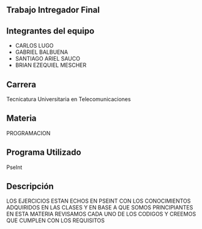 ## Trabajo Intregador Final
## Integrantes del equipo
- CARLOS LUGO
- GABRIEL BALBUENA
- SANTIAGO ARIEL SAUCO
- BRIAN EZEQUIEL MESCHER
## Carrera
Tecnicatura Universitaria en Telecomunicaciones
## Materia
PROGRAMACION 
## Programa Utilizado
PseInt
## Descripción
LOS EJERCICIOS ESTAN ECHOS EN PSEINT CON LOS CONOCIMIENTOS ADQUIRIDOS EN LAS CLASES Y EN BASE A QUE SOMOS PRINCIPIANTES EN ESTA MATERIA REVISAMOS CADA UNO DE LOS CODIGOS Y CREEMOS QUE CUMPLEN CON LOS REQUISITOS 
